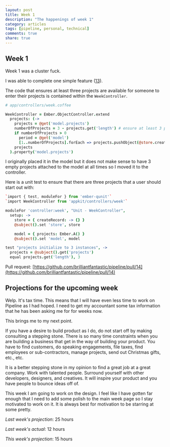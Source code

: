 ```yaml
---
layout: post
title: Week 1
description: "The happenings of week 1"
category: articles
tags: [pipeline, personal, technical]
comments: true
share: true
---
```


## Week 1

Week 1 was a cluster fuck.

I was able to complete one simple feature ([13](https://github.com/brilliantfantastic/pipeline/issues/13)). 

The code that ensures at least three projects are available for someone to enter their projects is contained within the `WeekController`. 

~~~ coffeescript
# app/controllers/week.coffee

WeekController = Ember.ObjectController.extend
  projects: (->
    projects = @get('model.projects')
    numberOfProjects = 3 - projects.get('length') # ensure at least 3 projects are displayed
    if numberOfProjects > 0
      period = @get('model')
      [1..numberOfProjects].forEach => projects.pushObject(@store.createRecord('project', {period: period}))
    projects
  ).property('model.projects')

~~~

I originally placed it in the model but it does not make sense to have 3 empty projects attached to the 
model at all times so I moved it to the controller.

Here is a unit test to ensure that there are three projects that a user should start out with:

~~~ coffeescript
`import { test, moduleFor } from 'ember-qunit'`
`import WeekController from 'appkit/controllers/week'`

moduleFor 'controller:week', "Unit - WeekController",
  setup: ->
    store = { createRecord: -> {} }
    @subject().set 'store', store

    model = { projects: Ember.A() }
    @subject().set 'model', model

test "projects initialize to 3 instances", ->
  projects = @subject().get('projects')
  equal projects.get('length'), 3
~~~

Pull request: [https://github.com/brilliantfantastic/pipeline/pull/14](https://github.com/brilliantfantastic/pipeline/pull/14)

## Projections for the upcoming week

Welp. It's tax time. This means that I will have even less time to work on Pipeline as I had hoped. I need to get
my accountant some tax information that he has been asking me for for weeks now.

This brings me to my next point.

If you have a desire to build product as I do, do not start off by making consulting a stepping stone. There is so many 
time constraints when you are building a business that get in the way of building your product. You have to find customers,
do speaking engagements, file taxes, find employees or sub-contractors, manage projects, send out Christmas gifts, etc., etc.

It is a better stepping stone in my opinion to find a great job at a great company. Work with talented people. Surround yourself 
with other developers, designers, and creatives. It will inspire your product and you have people to bounce ideas off of.

This week I am going to work on the design. I feel like I have gotten far enough that I need to add some polish to the main week page so I stay motivated to work on it. It is always best for motivation to be starring at some pretty.

*Last week's projection*: 25 hours

*Last week's actual*: 12 hours

*This week's projection*: 15 hours
